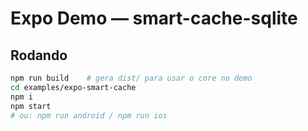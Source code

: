 # Expo Demo — smart-cache-sqlite

## Rodando
```bash
npm run build    # gera dist/ para usar o core no demo
cd examples/expo-smart-cache
npm i
npm start
# ou: npm run android / npm run ios
```
